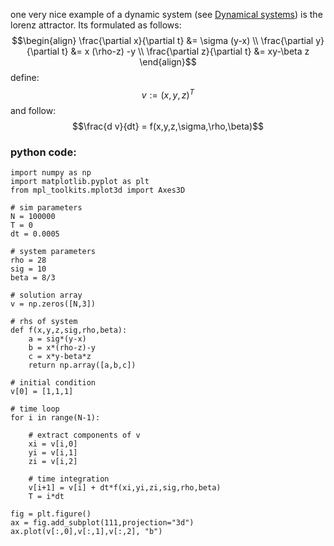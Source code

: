 
one very nice example of a dynamic system (see [Dynamical systems](Dynamical%20systems.md)) is the lorenz attractor. Its formulated as follows:
$$\begin{align}
\frac{\partial x}{\partial t} &= \sigma (y-x) \\
\frac{\partial y}{\partial t} &= x (\rho-z) -y \\
\frac{\partial z}{\partial t} &= xy-\beta z
\end{align}$$
define:
$$v := (x,y,z)^T$$
and follow:
$$\frac{d v}{dt} = f(x,y,z,\sigma,\rho,\beta)$$




### python code:

```
import numpy as np
import matplotlib.pyplot as plt
from mpl_toolkits.mplot3d import Axes3D

# sim parameters
N = 100000
T = 0
dt = 0.0005

# system parameters
rho = 28
sig = 10
beta = 8/3

# solution array
v = np.zeros([N,3])

# rhs of system
def f(x,y,z,sig,rho,beta):
    a = sig*(y-x)
    b = x*(rho-z)-y
    c = x*y-beta*z
    return np.array([a,b,c])

# initial condition
v[0] = [1,1,1]

# time loop
for i in range(N-1):
    
    # extract components of v
    xi = v[i,0]
    yi = v[i,1]
    zi = v[i,2]

    # time integration
    v[i+1] = v[i] + dt*f(xi,yi,zi,sig,rho,beta)
    T = i*dt

fig = plt.figure()
ax = fig.add_subplot(111,projection="3d")
ax.plot(v[:,0],v[:,1],v[:,2], "b")

```

